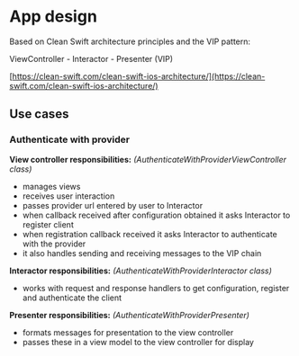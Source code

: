 #  App design

Based on Clean Swift architecture principles and the VIP pattern:

ViewController - Interactor - Presenter  (VIP)

[https://clean-swift.com/clean-swift-ios-architecture/](https://clean-swift.com/clean-swift-ios-architecture/)


## Use cases

### Authenticate with provider

**View controller responsibilities:**
_(AuthenticateWithProviderViewController class)_

* manages views
* receives user interaction
* passes provider url entered by user to Interactor
* when callback received after configuration obtained it asks Interactor to register client
* when registration callback received it asks Interactor to authenticate with the provider
* it also handles sending and receiving messages to the VIP chain


**Interactor responsibilities:**
_(AuthenticateWithProviderInteractor class)_

* works with request and response handlers to get configuration, register and authenticate the client

**Presenter responsibilities:**
_(AuthenticateWithProviderPresenter)_

* formats messages for presentation to the view controller 
* passes these in a view model to the view controller for display

